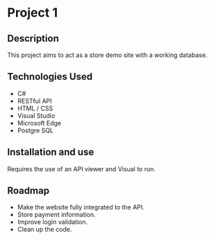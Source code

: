 # Project 1
## Description
This project aims to act as a store demo site with a working database.
## Technologies Used
* C#
* RESTful API
* HTML / CSS
* Visual Studio
* Microsoft Edge
* Postgre SQL
## Installation and use
Requires the use of an API viewer and Visual to run.
## Roadmap
* Make the website fully integrated to the API.
* Store payment information.
* Improve login validation.
* Clean up the code.

